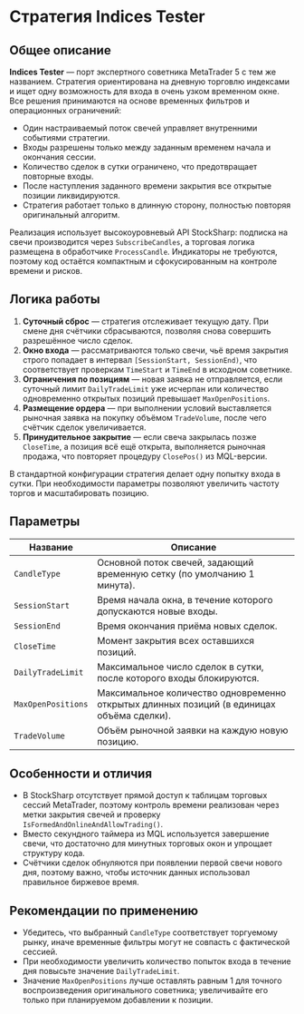 # Стратегия Indices Tester

## Общее описание
**Indices Tester** — порт экспертного советника MetaTrader 5 с тем же названием. Стратегия ориентирована на дневную торговлю индексами и ищет одну возможность для входа в очень узком временном окне. Все решения принимаются на основе временных фильтров и операционных ограничений:

- Один настраиваемый поток свечей управляет внутренними событиями стратегии.
- Входы разрешены только между заданным временем начала и окончания сессии.
- Количество сделок в сутки ограничено, что предотвращает повторные входы.
- После наступления заданного времени закрытия все открытые позиции ликвидируются.
- Стратегия работает только в длинную сторону, полностью повторяя оригинальный алгоритм.

Реализация использует высокоуровневый API StockSharp: подписка на свечи производится через `SubscribeCandles`, а торговая логика размещена в обработчике `ProcessCandle`. Индикаторы не требуются, поэтому код остаётся компактным и сфокусированным на контроле времени и рисков.

## Логика работы
1. **Суточный сброс** — стратегия отслеживает текущую дату. При смене дня счётчики сбрасываются, позволяя снова совершить разрешённое число сделок.
2. **Окно входа** — рассматриваются только свечи, чьё время закрытия строго попадает в интервал `[SessionStart, SessionEnd)`, что соответствует проверкам `TimeStart` и `TimeEnd` в исходном советнике.
3. **Ограничения по позициям** — новая заявка не отправляется, если суточный лимит `DailyTradeLimit` уже исчерпан или количество одновременно открытых позиций превышает `MaxOpenPositions`.
4. **Размещение ордера** — при выполнении условий выставляется рыночная заявка на покупку объёмом `TradeVolume`, после чего счётчик сделок увеличивается.
5. **Принудительное закрытие** — если свеча закрылась позже `CloseTime`, а позиция всё ещё открыта, выполняется рыночная продажа, что повторяет процедуру `ClosePos()` из MQL-версии.

В стандартной конфигурации стратегия делает одну попытку входа в сутки. При необходимости параметры позволяют увеличить частоту торгов и масштабировать позицию.

## Параметры
| Название | Описание |
| --- | --- |
| `CandleType` | Основной поток свечей, задающий временную сетку (по умолчанию 1 минута). |
| `SessionStart` | Время начала окна, в течение которого допускаются новые входы. |
| `SessionEnd` | Время окончания приёма новых сделок. |
| `CloseTime` | Момент закрытия всех оставшихся позиций. |
| `DailyTradeLimit` | Максимальное число сделок в сутки, после которого входы блокируются. |
| `MaxOpenPositions` | Максимальное количество одновременно открытых длинных позиций (в единицах объёма сделки). |
| `TradeVolume` | Объём рыночной заявки на каждую новую позицию. |

## Особенности и отличия
- В StockSharp отсутствует прямой доступ к таблицам торговых сессий MetaTrader, поэтому контроль времени реализован через метки закрытия свечей и проверку `IsFormedAndOnlineAndAllowTrading()`.
- Вместо секундного таймера из MQL используется завершение свечи, что достаточно для минутных торговых окон и упрощает структуру кода.
- Счётчики сделок обнуляются при появлении первой свечи нового дня, поэтому важно, чтобы источник данных использовал правильное биржевое время.

## Рекомендации по применению
- Убедитесь, что выбранный `CandleType` соответствует торгуемому рынку, иначе временные фильтры могут не совпасть с фактической сессией.
- При необходимости увеличить количество попыток входа в течение дня повысьте значение `DailyTradeLimit`.
- Значение `MaxOpenPositions` лучше оставлять равным 1 для точного воспроизведения оригинального советника; увеличивайте его только при планируемом добавлении к позиции.
